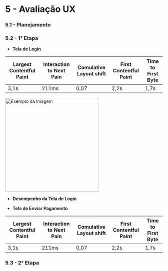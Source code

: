 # 5 - Avaliação UX

### 5.1 - Planejamento

### 5.2 - 1° Etapa

- **Tela de Login**

| Largest Contentful Paint | Interaction to Next Pain | Comulative Layout shift | First Contentful Paint | Time to First Byte |
|--------------------------|--------------------------|-------------------------|------------------------|--------------------|
|          3,1s            |          211ms           |          0,07           |          2,2s          |        1,7s        |

<img src="https://adimax.com.br/wp-content/uploads/2022/06/como-adestrar-cachorro-filhote.jpg" alt="Exemplo da Imagem" width="300">

- **Desempenho da Tela de Login**




- **Tela de Enviar Pagamento**

| Largest Contentful Paint | Interaction to Next Pain | Comulative Layout shift | First Contentful Paint | Time to First Byte |
|--------------------------|--------------------------|-------------------------|------------------------|--------------------|
|          3,1s            |          211ms           |          0,07           |          2,2s          |        1,7s        |

### 5.3 - 2° Etapa
